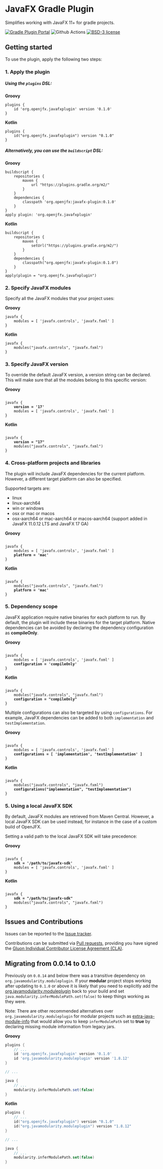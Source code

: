 # JavaFX Gradle Plugin

Simplifies working with JavaFX 11+ for gradle projects.

[![Gradle Plugin Portal](https://img.shields.io/maven-metadata/v/https/plugins.gradle.org/m2/org/openjfx/javafxplugin/org.openjfx.javafxplugin.gradle.plugin/maven-metadata.xml.svg?label=Gradle%20Plugin)](https://plugins.gradle.org/plugin/org.openjfx.javafxplugin)
![Github Actions](https://github.com/openjfx/javafx-gradle-plugin/actions/workflows/build.yml/badge.svg)
[![BSD-3 license](https://img.shields.io/badge/license-BSD--3-%230778B9.svg)](https://opensource.org/licenses/BSD-3-Clause)

## Getting started

To use the plugin, apply the following two steps:

### 1. Apply the plugin

##### Using the `plugins` DSL:

**Groovy**

    plugins {
        id 'org.openjfx.javafxplugin' version '0.1.0'
    }

**Kotlin**

    plugins {
        id("org.openjfx.javafxplugin") version "0.1.0"
    }

##### Alternatively, you can use the `buildscript` DSL:

**Groovy**

    buildscript {
        repositories {
            maven {
                url "https://plugins.gradle.org/m2/"
            }
        }
        dependencies {
            classpath 'org.openjfx:javafx-plugin:0.1.0'
        }
    }
    apply plugin: 'org.openjfx.javafxplugin'

**Kotlin**

    buildscript {
        repositories {
            maven {
                setUrl("https://plugins.gradle.org/m2/")
            }
        }
        dependencies {
            classpath("org.openjfx:javafx-plugin:0.1.0")
        }
    }
    apply(plugin = "org.openjfx.javafxplugin")


### 2. Specify JavaFX modules

Specify all the JavaFX modules that your project uses:

**Groovy**

    javafx {
        modules = [ 'javafx.controls', 'javafx.fxml' ]
    }

**Kotlin**

    javafx {
        modules("javafx.controls", "javafx.fxml")
    }
    
### 3. Specify JavaFX version

To override the default JavaFX version, a version string can be declared.
This will make sure that all the modules belong to this specific version:

**Groovy**

<pre><code>
javafx {
    <b>version = '17'</b>
    modules = [ 'javafx.controls', 'javafx.fxml' ]
}
</code></pre>

**Kotlin**

<pre><code>
javafx {
    <b>version = "17"</b>
    modules("javafx.controls", "javafx.fxml")
}
</code></pre>

### 4. Cross-platform projects and libraries

The plugin will include JavaFX dependencies for the current platform.
However, a different target platform can also be specified.

Supported targets are:

* linux
* linux-aarch64
* win or windows
* osx or mac or macos
* osx-aarch64 or mac-aarch64 or macos-aarch64 (support added in JavaFX 11.0.12 LTS and JavaFX 17 GA)

**Groovy**

<pre><code>
javafx {
    modules = [ 'javafx.controls', 'javafx.fxml' ]
    <b>platform = 'mac'</b>
}
</code></pre>

**Kotlin**

<pre><code>
javafx {
    modules("javafx.controls", "javafx.fxml")
    <b>platform = 'mac'</b>
}
</code></pre>


### 5. Dependency scope

JavaFX application require native binaries for each platform to run.
By default, the plugin will include these binaries for the target platform.
Native dependencies can be avoided by declaring the dependency configuration as **compileOnly**.

**Groovy**

<pre><code>
javafx {
    modules = [ 'javafx.controls', 'javafx.fxml' ] 
    <b>configuration = 'compileOnly'</b>
}
</code></pre>

**Kotlin**

<pre><code>
javafx {
    modules("javafx.controls", "javafx.fxml")
    <b>configuration = "compileOnly"</b>
}
</code></pre>

Multiple configurations can also be targeted by using `configurations`.
For example, JavaFX dependencies can be added to both `implementation` and `testImplementation`.

**Groovy**

<pre><code>
javafx {
    modules = [ 'javafx.controls', 'javafx.fxml' ]
    <b>configurations = [ 'implementation', 'testImplementation' ]</b>
}
</code></pre>

**Kotlin**

<pre><code>
javafx {
    modules("javafx.controls", "javafx.fxml")
    <b>configurations("implementation", "testImplementation")</b>
}
</code></pre>

### 5. Using a local JavaFX SDK

By default, JavaFX modules are retrieved from Maven Central. 
However, a local JavaFX SDK can be used instead, for instance in the case of 
a custom build of OpenJFX.

Setting a valid path to the local JavaFX SDK will take precedence:

**Groovy**

<pre><code>
javafx {
    <b>sdk = '/path/to/javafx-sdk'</b>
    modules = [ 'javafx.controls', 'javafx.fxml' ]
}
</code></pre>

**Kotlin**

<pre><code>
javafx {
    <b>sdk = "/path/to/javafx-sdk"</b>
    modules("javafx.controls", "javafx.fxml")
}
</code></pre>
    
## Issues and Contributions ##

Issues can be reported to the [Issue tracker](https://github.com/openjfx/javafx-gradle-plugin/issues/).

Contributions can be submitted via [Pull requests](https://github.com/openjfx/javafx-gradle-plugin/pulls/), 
providing you have signed the [Gluon Individual Contributor License Agreement (CLA)](https://cla.gluonhq.com/).

## Migrating from 0.0.14 to 0.1.0 ##

Previously on `0.0.14` and below there was a transitive dependency on `org.javamodularity.moduleplugin`.
If your **modular** project stops working after updating to `0.1.0` or above it is likely that you need to
explicitly add the [org.javamodularity.moduleplugin](https://plugins.gradle.org/plugin/org.javamodularity.moduleplugin)
back to your build and set `java.modularity.inferModulePath.set(false)` to keep things working as they were.

Note: There are other recommended alternatives over `org.javamodularity.moduleplugin` for modular projects such as
[extra-java-module-info](https://github.com/gradlex-org/extra-java-module-info) that would allow you to keep
`inferModulePath` set to **true** by declaring missing module information from legacy jars.

**Groovy**

````groovy
plugins {
    // ...
    id 'org.openjfx.javafxplugin' version '0.1.0'
    id 'org.javamodularity.moduleplugin' version '1.8.12'
}

// ...

java {
    // ...
    modularity.inferModulePath.set(false)
}
````

**Kotlin**

````kotlin
plugins {
    // ...
    id("org.openjfx.javafxplugin") version "0.1.0"
    id("org.javamodularity.moduleplugin") version "1.8.12"
}

// ...

java {
    // ...
    modularity.inferModulePath.set(false)
}
````

